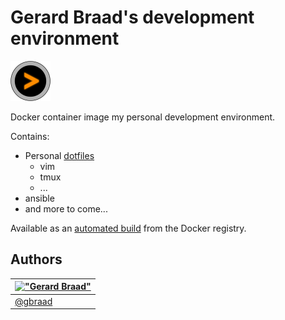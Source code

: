 Gerard Braad's development environment
======================================

!["Prompt"](https://raw.githubusercontent.com/gbraad/assets/gh-pages/icons/prompt-icon-64.png)


Docker container image my personal development environment.

Contains:
  * Personal [dotfiles](https://github.com/gbraad/dotfiles)
    * vim
    * tmux
    * ...
  * ansible
  * and more to come...

Available as an [automated build](https://hub.docker.com/r/gbraad/dev/) from the Docker registry.


Authors
-------

| [!["Gerard Braad"](http://gravatar.com/avatar/e466994eea3c2a1672564e45aca844d0.png?s=60)](http://gbraad.nl "Gerard Braad <me@gbraad.nl>") |
|---|
| [@gbraad](https://twitter.com/gbraad)  |
